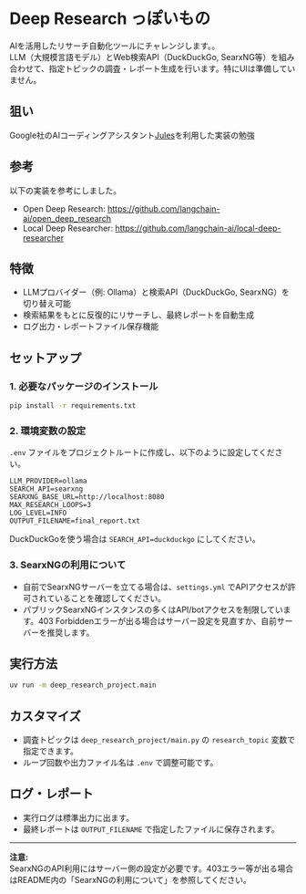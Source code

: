 # Deep Research っぽいもの

AIを活用したリサーチ自動化ツールにチャレンジします。。  
LLM（大規模言語モデル）とWeb検索API（DuckDuckGo, SearxNG等）を組み合わせて、指定トピックの調査・レポート生成を行います。特にUIは準備していません。

## 狙い
Google社のAIコーディングアシスタント[Jules](https://jules.google.com/)を利用した実装の勉強

## 参考
以下の実装を参考にしました。
- Open Deep Research: https://github.com/langchain-ai/open_deep_research
- Local Deep Researcher: https://github.com/langchain-ai/local-deep-researcher

## 特徴

- LLMプロバイダー（例: Ollama）と検索API（DuckDuckGo, SearxNG）を切り替え可能
- 検索結果をもとに反復的にリサーチし、最終レポートを自動生成
- ログ出力・レポートファイル保存機能

## セットアップ

### 1. 必要なパッケージのインストール

```bash
pip install -r requirements.txt
```

### 2. 環境変数の設定

`.env` ファイルをプロジェクトルートに作成し、以下のように設定してください。

```
LLM_PROVIDER=ollama
SEARCH_API=searxng
SEARXNG_BASE_URL=http://localhost:8080
MAX_RESEARCH_LOOPS=3
LOG_LEVEL=INFO
OUTPUT_FILENAME=final_report.txt
```

DuckDuckGoを使う場合は `SEARCH_API=duckduckgo` にしてください。

### 3. SearxNGの利用について

- 自前でSearxNGサーバーを立てる場合は、`settings.yml` でAPIアクセスが許可されていることを確認してください。
- パブリックSearxNGインスタンスの多くはAPI/botアクセスを制限しています。403 Forbiddenエラーが出る場合はサーバー設定を見直すか、自前サーバーを推奨します。

## 実行方法

```bash
uv run -m deep_research_project.main
```

## カスタマイズ

- 調査トピックは `deep_research_project/main.py` の `research_topic` 変数で指定できます。
- ループ回数や出力ファイル名は `.env` で調整可能です。

## ログ・レポート

- 実行ログは標準出力に出ます。
- 最終レポートは `OUTPUT_FILENAME` で指定したファイルに保存されます。

---

**注意:**  
SearxNGのAPI利用にはサーバー側の設定が必要です。403エラー等が出る場合はREADME内の「SearxNGの利用について」を参照してください。